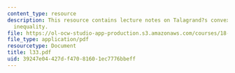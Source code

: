 ```yaml
---
content_type: resource
description: This resource contains lecture notes on Talagrand?s convex-hull distance
  inequality.
file: https://ol-ocw-studio-app-production.s3.amazonaws.com/courses/18-465-topics-in-statistics-statistical-learning-theory-spring-2007/39247e04427df47081601ec7776bbeff_l33.pdf
file_type: application/pdf
resourcetype: Document
title: l33.pdf
uid: 39247e04-427d-f470-8160-1ec7776bbeff
---
```

